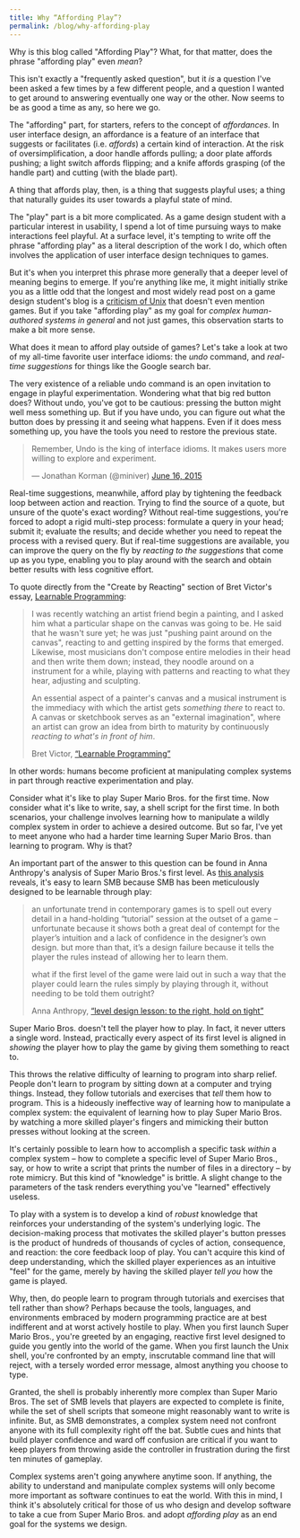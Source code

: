 ```yaml
---
title: Why “Affording Play”?
permalink: /blog/why-affording-play
---
```


Why is this blog called "Affording Play"? What, for that matter, does the phrase "affording play" even *mean*?

This isn't exactly a "frequently asked question", but it *is* a question I've been asked a few times by a few different people, and a question I wanted to get around to answering eventually one way or the other. Now seems to be as good a time as any, so here we go.

The "affording" part, for starters, refers to the concept of *affordances*. In user interface design, an affordance is a feature of an interface that suggests or facilitates (i.e. *affords*) a certain kind of interaction. At the risk of oversimplification, a door handle affords pulling; a door plate affords pushing; a light switch affords flipping; and a knife affords grasping (of the handle part) and cutting (with the blade part).

A thing that affords play, then, is a thing that suggests playful uses; a thing that naturally guides its user towards a playful state of mind.

The "play" part is a bit more complicated. As a game design student with a particular interest in usability, I spend a lot of time pursuing ways to make interactions feel playful. At a surface level, it's tempting to write off the phrase "affording play" as a literal description of the work I do, which often involves the application of user interface design techniques to games.

But it's when you interpret this phrase more generally that a deeper level of meaning begins to emerge. If you're anything like me, it might initially strike you as a little odd that the longest and most widely read post on a game design student's blog is a [criticism of Unix](http://mkremins.github.io/blog/unix-not-acceptable-unix/) that doesn't even mention games. But if you take "affording play" as my goal for *complex human-authored systems in general* and not just games, this observation starts to make a bit more sense.

What does it mean to afford play outside of games? Let's take a look at two of my all-time favorite user interface idioms: the *undo* command, and *real-time suggestions* for things like the Google search bar.

The very existence of a reliable undo command is an open invitation to engage in playful experimentation. Wondering what that big red button does? Without undo, you've got to be cautious: pressing the button might well mess something up. But if you have undo, you can figure out what the button does by pressing it and seeing what happens. Even if it does mess something up, you have the tools you need to restore the previous state.

<blockquote class="twitter-tweet" data-conversation="none" lang="en"><p lang="en" dir="ltr">Remember, Undo is the king of interface idioms.&#10;&#10;It makes users more willing to explore and experiment.</p>&mdash; Jonathan Korman (@miniver) <a href="https://twitter.com/miniver/status/610868340442157056">June 16, 2015</a></blockquote>
<script async src="//platform.twitter.com/widgets.js" charset="utf-8"></script>

Real-time suggestions, meanwhile, afford play by tightening the feedback loop between action and reaction. Trying to find the source of a quote, but unsure of the quote's exact wording? Without real-time suggestions, you're forced to adopt a rigid multi-step process: formulate a query in your head; submit it; evaluate the results; and decide whether you need to repeat the process with a revised query. But if real-time suggestions are available, you can improve the query on the fly by *reacting to the suggestions* that come up as you type, enabling you to play around with the search and obtain better results with less cognitive effort.

To quote directly from the "Create by Reacting" section of Bret Victor's essay, [Learnable Programming](http://worrydream.com/LearnableProgramming/):

> I was recently watching an artist friend begin a painting, and I asked him what a particular shape on the canvas was going to be. He said that he wasn't sure yet; he was just "pushing paint around on the canvas", reacting to and getting inspired by the forms that emerged. Likewise, most musicians don't compose entire melodies in their head and then write them down; instead, they noodle around on a instrument for a while, playing with patterns and reacting to what they hear, adjusting and sculpting.
>
> An essential aspect of a painter's canvas and a musical instrument is the immediacy with which the artist gets *something there* to react to. A canvas or sketchbook serves as an "external imagination", where an artist can grow an idea from birth to maturity by continuously *reacting to what's in front of him*.
>
> <footer>Bret Victor, <a href="http://worrydream.com/LearnableProgramming/">“Learnable Programming”</a></footer>

In other words: humans become proficient at manipulating complex systems in part through reactive experimentation and play.

Consider what it's like to play Super Mario Bros. for the first time. Now consider what it's like to write, say, a shell script for the first time. In both scenarios, your challenge involves learning how to manipulate a wildly complex system in order to achieve a desired outcome. But so far, I've yet to meet anyone who had a harder time learning Super Mario Bros. than learning to program. Why is that?

An important part of the answer to this question can be found in Anna Anthropy's analysis of Super Mario Bros.'s first level. As [this analysis](http://auntiepixelante.com/?p=465) reveals, it's easy to learn SMB because SMB has been meticulously designed to be learnable through play:

> an unfortunate trend in contemporary games is to spell out every detail in a hand-holding “tutorial” session at the outset of a game – unfortunate because it shows both a great deal of contempt for the player’s intuition and a lack of confidence in the designer’s own design. but more than that, it’s a design failure because it tells the player the rules instead of allowing her to learn them.
>
> what if the first level of the game were laid out in such a way that the player could learn the rules simply by playing through it, without needing to be told them outright?
>
> <footer>Anna Anthropy, <a href="http://auntiepixelante.com/?p=465">“level design lesson: to the right, hold on tight”</a></footer>

Super Mario Bros. doesn't tell the player how to play. In fact, it never utters a single word. Instead, practically every aspect of its first level is aligned in *showing* the player how to play the game by giving them something to react to.

This throws the relative difficulty of learning to program into sharp relief. People don't learn to program by sitting down at a computer and trying things. Instead, they follow tutorials and exercises that *tell* them how to program. This is a hideously ineffective way of learning how to manipulate a complex system: the equivalent of learning how to play Super Mario Bros. by watching a more skilled player's fingers and mimicking their button presses without looking at the screen.

It's certainly possible to learn how to accomplish a specific task *within* a complex system – how to complete a specific level of Super Mario Bros., say, or how to write a script that prints the number of files in a directory – by rote mimicry. But this kind of "knowledge" is brittle. A slight change to the parameters of the task renders everything you've "learned" effectively useless.

To play with a system is to develop a kind of *robust* knowledge that reinforces your understanding of the system's underlying logic. The decision-making process that motivates the skilled player's button presses is the product of hundreds of thousands of cycles of action, consequence, and reaction: the core feedback loop of play. You can't acquire this kind of deep understanding, which the skilled player experiences as an intuitive "feel" for the game, merely by having the skilled player *tell you* how the game is played.

Why, then, do people learn to program through tutorials and exercises that tell rather than show? Perhaps because the tools, languages, and environments embraced by modern programming practice are at best indifferent and at worst actively hostile to play. When you first launch Super Mario Bros., you're greeted by an engaging, reactive first level designed to guide you gently into the world of the game. When you first launch the Unix shell, you're confronted by an empty, inscrutable command line that will reject, with a tersely worded error message, almost anything you choose to type.

Granted, the shell is probably inherently more complex than Super Mario Bros. The set of SMB levels that players are expected to complete is finite, while the set of shell scripts that someone might reasonably want to write is infinite. But, as SMB demonstrates, a complex system need not confront anyone with its full complexity right off the bat. Subtle cues and hints that build player confidence and ward off confusion are critical if you want to keep players from throwing aside the controller in frustration during the first ten minutes of gameplay.

Complex systems aren't going anywhere anytime soon. If anything, the ability to understand and manipulate complex systems will only become more important as software continues to eat the world. With this in mind, I think it's absolutely critical for those of us who design and develop software to take a cue from Super Mario Bros. and adopt *affording play* as an end goal for the systems we design.
